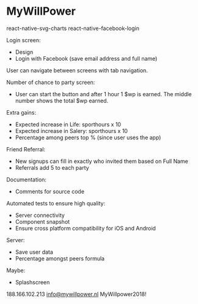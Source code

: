 #  MyWillPower

react-native-svg-charts
react-native-facebook-login

Login screen:
- Design
- Login with Facebook (save email address and full name)

User can navigate between screens with tab navigation.

Number of chance to party screen:
- User can start the button and after 1 hour 1 $wp is earned. The middle number shows the total $wp earned.

Extra gains:
- Expected increase in Life: sporthours x 10
- Expected increase in Salery: sporthours x 10
- Percentage among peers top % (since user uses
the app)

Friend Referral:
- New signups can fill in exactly who invited them based on Full Name
- Referrals add 5 to each party

Documentation: 
- Comments for source code

Automated tests to ensure high quality:
- Server connectivity
- Component snapshot
- Ensure cross platform compatibility for iOS and Android

Server:
- Save user data
- Percentage amongst peers formula

Maybe:
- Splashscreen

188.166.102.213
info@mywillpower.nl
MyWillpower2018!
